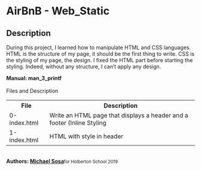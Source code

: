 <h1>AirBnB - Web_Static</h1>
<h2>Description</h2>
<p>During this project, I learned how to manipulate HTML and CSS languages. HTML is the structure of my page, it should be the first thing to write. CSS is the styling of my page, the design. I fixed the HTML part before starting the styling. Indeed, without any structure, I can’t apply any design.</p>
<strong>Manual: man_3_printf</strong>
<br><br>
<caption>Files and Description</caption>
<table style="width:100%">
	<tr>
		<th>File</th>
		<th>Description</th>
	</tr>
	<tr>
		<td>0-index.html</td>
		<td>Write an HTML page that displays a header and a footer (Inline Styling</td>
	</tr>
	<tr>
		<td>1-index.html</td>
		<td>HTML with style in header</td>
	</tr>
</table>
<br>
<strong>Authors: <a href="https://twitter.com/micael_sosa" target="_blank">Michael Sosa</a></strong><small>for Holberton School 2019</small>
